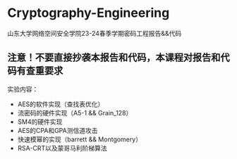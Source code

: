 # Cryptography-Engineering
山东大学网络空间安全学院23-24春季学期密码工程报告&amp;&amp;代码

**注意！不要直接抄袭本报告和代码，本课程对报告和代码有查重要求**
------

实验内容：

- AES的软件实现（查找表优化）
- 流密码的硬件实现（A5-1 && Grain_128）
- SM4的硬件实现
- AES的CPA和GPA测信道攻击
- 快速模幂的实现（barrett && Montgomery）
- RSA-CRT以及蒙哥马利阶梯算法



